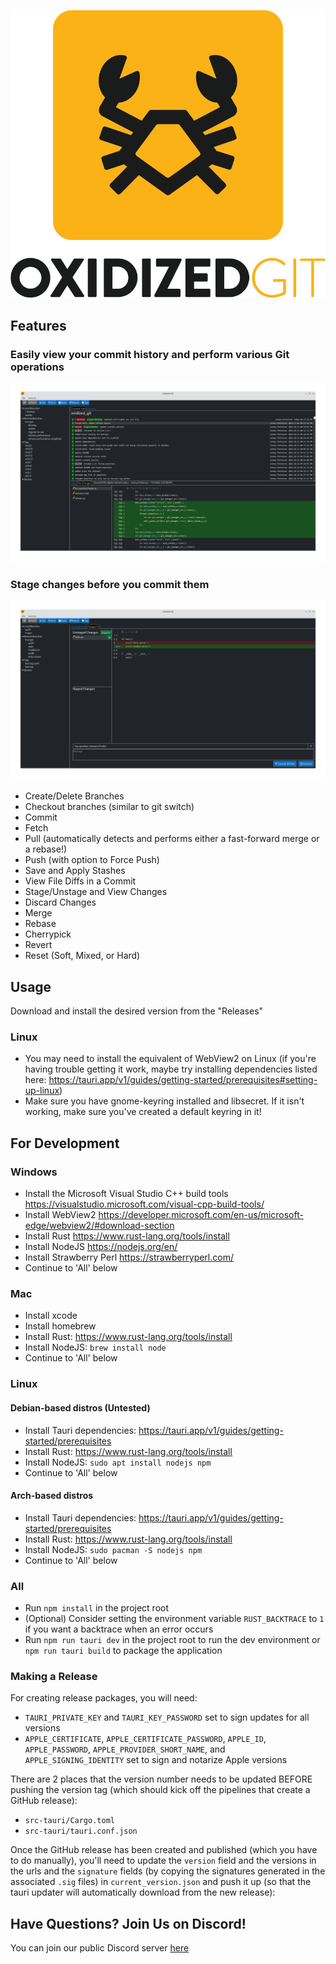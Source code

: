 <p align="center">
    <img src="src-tauri/icons/OxidizedGitMainLogo.png" alt="Oxidized Git">
</p>

## Features
### Easily view your commit history and perform various Git operations
<p align="center">
    <img src="screenshots/GraphScreenshot.png" alt="Graph Screenshot">
</p>

### Stage changes before you commit them
<p align="center">
    <img src="screenshots/ChangesScreenshot.png" alt="Changes Screenshot">
</p>

* Create/Delete Branches
* Checkout branches (similar to git switch)
* Commit
* Fetch
* Pull (automatically detects and performs either a fast-forward merge or a rebase!)
* Push (with option to Force Push)
* Save and Apply Stashes
* View File Diffs in a Commit
* Stage/Unstage and View Changes
* Discard Changes
* Merge
* Rebase
* Cherrypick
* Revert
* Reset (Soft, Mixed, or Hard)

## Usage
Download and install the desired version from the "Releases"
### Linux
* You may need to install the equivalent of WebView2 on Linux (if you're having trouble getting it work, maybe try installing dependencies listed here: https://tauri.app/v1/guides/getting-started/prerequisites#setting-up-linux)
* Make sure you have gnome-keyring installed and libsecret. If it isn't working, make sure you've created a default keyring in it!

## For Development
### Windows
* Install the Microsoft Visual Studio C++ build tools https://visualstudio.microsoft.com/visual-cpp-build-tools/
* Install WebView2 https://developer.microsoft.com/en-us/microsoft-edge/webview2/#download-section
* Install Rust https://www.rust-lang.org/tools/install
* Install NodeJS https://nodejs.org/en/
* Install Strawberry Perl https://strawberryperl.com/
* Continue to 'All' below
### Mac
* Install xcode
* Install homebrew
* Install Rust: https://www.rust-lang.org/tools/install
* Install NodeJS: `brew install node`
* Continue to 'All' below
### Linux
#### Debian-based distros (Untested)
* Install Tauri dependencies: https://tauri.app/v1/guides/getting-started/prerequisites
* Install Rust: https://www.rust-lang.org/tools/install
* Install NodeJS: `sudo apt install nodejs npm`
* Continue to 'All' below
#### Arch-based distros
* Install Tauri dependencies: https://tauri.app/v1/guides/getting-started/prerequisites
* Install Rust: https://www.rust-lang.org/tools/install
* Install NodeJS: `sudo pacman -S nodejs npm`
* Continue to 'All' below
### All
* Run `npm install` in the project root
* (Optional) Consider setting the environment variable `RUST_BACKTRACE` to `1` if you want a backtrace when an error occurs
* Run `npm run tauri dev` in the project root to run the dev environment or `npm run tauri build` to package the application
### Making a Release
For creating release packages, you will need:

* `TAURI_PRIVATE_KEY` and `TAURI_KEY_PASSWORD` set to sign updates for all versions
* `APPLE_CERTIFICATE`, `APPLE_CERTIFICATE_PASSWORD`, `APPLE_ID`, `APPLE_PASSWORD`, `APPLE_PROVIDER_SHORT_NAME`, and `APPLE_SIGNING_IDENTITY` set to sign and notarize Apple versions

There are 2 places that the version number needs to be updated BEFORE pushing the version tag (which should kick off the pipelines that create a GitHub release):
* `src-tauri/Cargo.toml`
* `src-tauri/tauri.conf.json`

Once the GitHub release has been created and published (which you have to do manually), you'll need to update the `version`
field and the versions in the urls and the `signature` fields (by copying the signatures generated in the associated `.sig` files) in `current_version.json`
and push it up (so that the tauri updater will automatically download from the new release):

## Have Questions? Join Us on Discord!

You can join our public Discord server [here](https://discord.gg/4GTzenj4jY)
